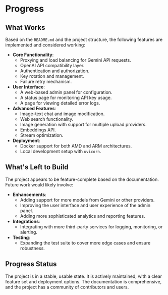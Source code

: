 # Progress

## What Works

Based on the `README.md` and the project structure, the following features are implemented and considered working:

*   **Core Functionality**:
    *   Proxying and load balancing for Gemini API requests.
    *   OpenAI API compatibility layer.
    *   Authentication and authorization.
    *   Key rotation and management.
    *   Failure retry mechanism.
*   **User Interface**:
    *   A web-based admin panel for configuration.
    *   A status page for monitoring API key usage.
    *   A page for viewing detailed error logs.
*   **Advanced Features**:
    *   Image-text chat and image modification.
    *   Web search functionality.
    *   Image generation with support for multiple upload providers.
    *   Embeddings API.
    *   Stream optimization.
*   **Deployment**:
    *   Docker support for both AMD and ARM architectures.
    *   Local development setup with `uvicorn`.

## What's Left to Build

The project appears to be feature-complete based on the documentation. Future work would likely involve:

*   **Enhancements**:
    *   Adding support for more models from Gemini or other providers.
    *   Improving the user interface and user experience of the admin panel.
    *   Adding more sophisticated analytics and reporting features.
*   **Integrations**:
    *   Integrating with more third-party services for logging, monitoring, or alerting.
*   **Testing**:
    *   Expanding the test suite to cover more edge cases and ensure robustness.

## Progress Status

The project is in a stable, usable state. It is actively maintained, with a clear feature set and deployment options. The documentation is comprehensive, and the project has a community of contributors and users.
